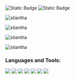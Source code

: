 <img alt="Static Badge" src="https://img.shields.io/badge/Currently_learning-Astro-orange%22?style=for-the-badge&color=teal">
<img alt="Static Badge" src="https://img.shields.io/badge/Next_on_the_chopping_block-Web%20Database-blue%22?style=for-the-badge&color=blue">
<p align="left"> <img src="https://komarev.com/ghpvc/?username=stiantha&label=Profile%20views&color=145369&style=for-the-badge" alt="stiantha" /> </p>
<pa lign="center"><img align="center" src="https://github-readme-stats.vercel.app/api/top-langs?username=stiantha&show_icons=true&locale=en&layout=compact" alt="stiantha" /></p>
<p><img align="center" src="https://github-readme-stats.vercel.app/api?username=stiantha&show_icons=true&locale=en" alt="stiantha" /></p>
<p><img align="center" src="https://github-readme-streak-stats.herokuapp.com/?user=stiantha" alt="stiantha" /></p>
<h3 align="left">Languages and Tools:</h3>
<p>
<a href="https://www.figma.com/@stiantha"><img src="https://img.shields.io/badge/figma-purple?style=for-the-badge&logo=figma&logoColor=ffffff"/></a>
<img src="https://img.shields.io/badge/HTML-FF8C00?style=for-the-badge&logo=HTML5&logoColor=ffffff"/> 
<img src="https://img.shields.io/badge/css-1E90FF?style=for-the-badge&logo=css3&logoColor=ffffff"/> 
<img src="https://img.shields.io/badge/javascript-FFD700?style=for-the-badge&logo=javascript&logoColor=A0522D"/>
<img src="https://img.shields.io/badge/sass-DA70D6?style=for-the-badge&logo=sass&logoColor=ffffff"/> 
<img src="https://img.shields.io/badge/astro-454545?style=for-the-badge&logo=astro&logoColor=40E0D0"/>
<img src="https://img.shields.io/badge/python-black?style=for-the-badge&logo=python&logoColor=yellow"/> </p>




